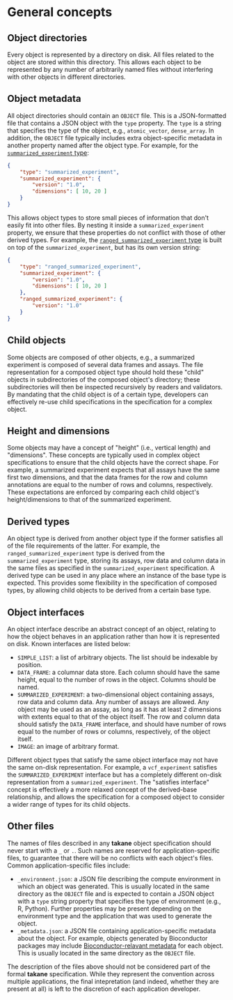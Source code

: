 # General concepts

## Object directories

Every object is represented by a directory on disk.
All files related to the object are stored within this directory.
This allows each object to be represented by any number of arbitrarily named files without interfering with other objects in different directories. 

## Object metadata

All object directories should contain an `OBJECT` file.
This is a JSON-formatted file that contains a JSON object with the `type` property.
The `type` is a string that specifies the type of the object, e.g., `atomic_vector`, `dense_array`.
In addition, the `OBJECT` file typically includes extra object-specific metadata in another property named after the object type.
For example, for the [`summarized_experiment` type](summarized_experiment):

```json
{
    "type": "summarized_experiment",
    "summarized_experiment": {
        "version": "1.0",
        "dimensions": [ 10, 20 ]
    }
}
```

This allows object types to store small pieces of information that don't easily fit into other files.
By nesting it inside a `summarized_experiment` property, we ensure that these properties do not conflict with those of other derived types.
For example, the [`ranged_summarized_experiment` type](ranged_summarized_experiment) is built on top of the `summarized_experiment`, but has its own version string:

```json
{
    "type": "ranged_summarized_experiment",
    "summarized_experiment": {
        "version": "1.0",
        "dimensions": [ 10, 20 ]
    },
    "ranged_summarized_experiment": {
        "version": "1.0"
    }
}
```

## Child objects

Some objects are composed of other objects, e.g., a summarized experiment is composed of several data frames and assays.
The file representation for a composed object type should hold these "child" objects in subdirectories of the composed object's directory;
these subdirectories will then be inspected recursively by readers and validators.
By mandating that the child object is of a certain type, developers can effectively re-use child specifications in the specification for a complex object.

## Height and dimensions

Some objects may have a concept of "height" (i.e., vertical length) and "dimensions".
These concepts are typically used in complex object specifications to ensure that the child objects have the correct shape.
For example, a summarized experiment expects that all assays have the same first two dimensions, 
and that the data frames for the row and column annotations are equal to the number of rows and columns, respectively.
These expectations are enforced by comparing each child object's height/dimensions to that of the summarized experiment.

## Derived types

An object type is derived from another object type if the former satisfies all of the file requirements of the latter.
For example, the `ranged_summarized_experiment` type is derived from the `summarized_experiment` type,
storing its assays, row data and column data in the same files as specified in the `summarized_experiment` specification.
A derived type can be used in any place where an instance of the base type is expected.
This provides some flexibility in the specification of composed types, by allowing child objects to be derived from a certain base type.

## Object interfaces

An object interface describe an abstract concept of an object, relating to how the object behaves in an application rather than how it is represented on disk.
Known interfaces are listed below:

- `SIMPLE_LIST`: a list of arbitrary objects.
  The list should be indexable by position.
- `DATA_FRAME`: a columnar data store.
  Each column should have the same height, equal to the number of rows in the object.
  Columns should be named.
- `SUMMARIZED_EXPERIMENT`: a two-dimensional object containing assays, row data and column data.
  Any number of assays are allowed.
  Any object may be used as an assay, as long as it has at least 2 dimensions with extents equal to that of the object itself.
  The row and column data should satisfy the `DATA_FRAME` interface, and should have number of rows equal to the number of rows or columns, respectively, of the object itself.
- `IMAGE`: an image of arbitrary format.

Different object types that satisfy the same object interface may not have the same on-disk representation.
For example, a `vcf_experiment` satisfies the `SUMMARIZED_EXPERIMENT` interface but has a completely different on-disk representation from a `summarized_experiment`. 
The "satisfies interface" concept is effectively a more relaxed concept of the derived-base relationship,
and allows the specification for a composed object to consider a wider range of types for its child objects.

## Other files

The names of files described in any **takane** object specification should never start with a `_` or `.`.
Such names are reserved for application-specific files, to guarantee that there will be no conflicts with each object's files.
Common application-specific files include:

- `_environment.json`: a JSON file describing the compute environment in which an object was generated.
  This is usually located in the same directory as the `OBJECT` file and is expected to contain a JSON object with a `type` string property that specifies the type of environment (e.g., R, Python).
  Further properties may be present depending on the environment type and the application that was used to generate the object.
- `_metadata.json`: a JSON file containing application-specific metadata about the object.
  For example, objects generated by Bioconductor packages may include [Bioconductor-relavant metadata](https://github.com/ArtifactDB/bioconductor-metadata-index) for each object.
  This is usually located in the same directory as the `OBJECT` file.

The description of the files above should not be considered part of the formal **takane** specification.
While they represent the convention across multiple applications, the final intepretation (and indeed, whether they are present at all) is left to the discretion of each application developer.
